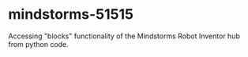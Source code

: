 # mindstorms-51515
Accessing "blocks" functionality of the Mindstorms Robot Inventor hub from python code.
